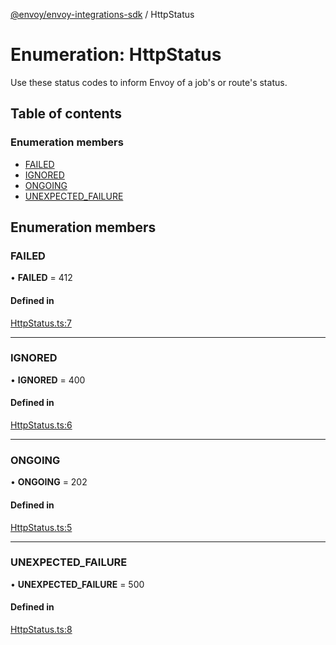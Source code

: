 [@envoy/envoy-integrations-sdk](../README.md) / HttpStatus

# Enumeration: HttpStatus

Use these status codes to inform Envoy of a job's or route's status.

## Table of contents

### Enumeration members

- [FAILED](httpstatus.md#failed)
- [IGNORED](httpstatus.md#ignored)
- [ONGOING](httpstatus.md#ongoing)
- [UNEXPECTED\_FAILURE](httpstatus.md#unexpected_failure)

## Enumeration members

### FAILED

• **FAILED** = 412

#### Defined in

[HttpStatus.ts:7](https://github.com/envoy/envoy-integrations-sdk-nodejs/blob/aecf47b/src/HttpStatus.ts#L7)

___

### IGNORED

• **IGNORED** = 400

#### Defined in

[HttpStatus.ts:6](https://github.com/envoy/envoy-integrations-sdk-nodejs/blob/aecf47b/src/HttpStatus.ts#L6)

___

### ONGOING

• **ONGOING** = 202

#### Defined in

[HttpStatus.ts:5](https://github.com/envoy/envoy-integrations-sdk-nodejs/blob/aecf47b/src/HttpStatus.ts#L5)

___

### UNEXPECTED\_FAILURE

• **UNEXPECTED\_FAILURE** = 500

#### Defined in

[HttpStatus.ts:8](https://github.com/envoy/envoy-integrations-sdk-nodejs/blob/aecf47b/src/HttpStatus.ts#L8)
